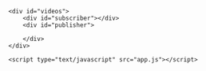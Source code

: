<!DOCTYPE html>
<html>

<head>
    <title> OpenTok Getting Started </title>
    <script src="https://static.opentok.com/v2/js/opentok.min.js"></script>

</head>

<body>

    <div id="videos">
        <div id="subscriber"></div>
        <div id="publisher">
        
        </div>
    </div>

    <script type="text/javascript" src="app.js"></script>
</body>

</html>
